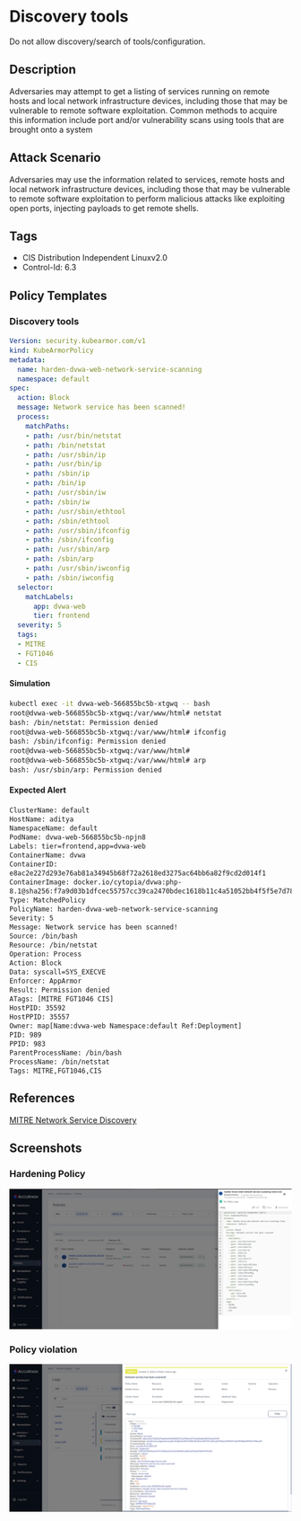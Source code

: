 # Discovery tools
Do not allow discovery/search of tools/configuration.

## Description
Adversaries may attempt to get a listing of services running on remote hosts and local network infrastructure devices, including those that may be vulnerable to remote software exploitation. Common methods to acquire this information include port and/or vulnerability scans using tools that are brought onto a system

## Attack Scenario
Adversaries may use the information related to services, remote hosts and local network infrastructure devices, including those that may be vulnerable to remote software exploitation to perform malicious attacks like exploiting open ports, injecting payloads to get remote shells.

## Tags
- CIS Distribution Independent Linuxv2.0
- Control-Id: 6.3

## Policy Templates
### Discovery tools
```yaml
Version: security.kubearmor.com/v1
kind: KubeArmorPolicy
metadata:
  name: harden-dvwa-web-network-service-scanning
  namespace: default
spec:
  action: Block
  message: Network service has been scanned!
  process:
    matchPaths:
    - path: /usr/bin/netstat
    - path: /bin/netstat
    - path: /usr/sbin/ip
    - path: /usr/bin/ip
    - path: /sbin/ip
    - path: /bin/ip
    - path: /usr/sbin/iw
    - path: /sbin/iw
    - path: /usr/sbin/ethtool
    - path: /sbin/ethtool
    - path: /usr/sbin/ifconfig
    - path: /sbin/ifconfig
    - path: /usr/sbin/arp
    - path: /sbin/arp
    - path: /usr/sbin/iwconfig
    - path: /sbin/iwconfig
  selector:
    matchLabels:
      app: dvwa-web
      tier: frontend
  severity: 5
  tags:
  - MITRE
  - FGT1046
  - CIS
```
#### Simulation
```sh
kubectl exec -it dvwa-web-566855bc5b-xtgwq -- bash
root@dvwa-web-566855bc5b-xtgwq:/var/www/html# netstat
bash: /bin/netstat: Permission denied
root@dvwa-web-566855bc5b-xtgwq:/var/www/html# ifconfig
bash: /sbin/ifconfig: Permission denied
root@dvwa-web-566855bc5b-xtgwq:/var/www/html#
root@dvwa-web-566855bc5b-xtgwq:/var/www/html# arp
bash: /usr/sbin/arp: Permission denied
```

#### Expected Alert
```
ClusterName: default
HostName: aditya
NamespaceName: default
PodName: dvwa-web-566855bc5b-npjn8
Labels: tier=frontend,app=dvwa-web
ContainerName: dvwa
ContainerID: e8ac2e227d293e76ab81a34945b68f72a2618ed3275ac64bb6a82f9cd2d014f1
ContainerImage: docker.io/cytopia/dvwa:php-8.1@sha256:f7a9d03b1dfcec55757cc39ca2470bdec1618b11c4a51052bb4f5f5e7d78ca39
Type: MatchedPolicy
PolicyName: harden-dvwa-web-network-service-scanning
Severity: 5
Message: Network service has been scanned!
Source: /bin/bash
Resource: /bin/netstat
Operation: Process
Action: Block
Data: syscall=SYS_EXECVE
Enforcer: AppArmor
Result: Permission denied
ATags: [MITRE FGT1046 CIS]
HostPID: 35592
HostPPID: 35557
Owner: map[Name:dvwa-web Namespace:default Ref:Deployment]
PID: 989
PPID: 983
ParentProcessName: /bin/bash
ProcessName: /bin/netstat
Tags: MITRE,FGT1046,CIS
```

## References
[MITRE Network Service Discovery](https://attack.mitre.org/techniques/T1046/)

## Screenshots
### Hardening Policy
![](../images/cards/disc-tools-0.png)

### Policy violation
![](../images/cards/disc-tools-1.png)

